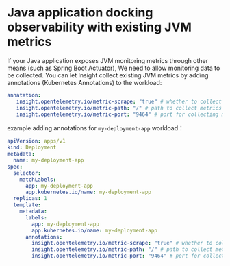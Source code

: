 # Java application docking observability with existing JVM metrics

If your Java application exposes JVM monitoring metrics through other means (such as Spring Boot Actuator),
We need to allow monitoring data to be collected. You can let Insight collect existing JVM metrics by adding annotations (Kubernetes Annotations) to the workload:

```yaml
annatation:
   insight.opentelemetry.io/metric-scrape: "true" # whether to collect
   insight.opentelemetry.io/metric-path: "/" # path to collect metrics
   insight.opentelemetry.io/metric-port: "9464" # port for collecting metrics
```

example adding annotations for `my-deployment-app` workload： 

```yaml
apiVersion: apps/v1
kind: Deployment
metadata:
  name: my-deployment-app
spec:
  selector:
    matchLabels:
      app: my-deployment-app
      app.kubernetes.io/name: my-deployment-app
  replicas: 1
  template:
    metadata:
      labels:
        app: my-deployment-app
        app.kubernetes.io/name: my-deployment-app
      annotations:
        insight.opentelemetry.io/metric-scrape: "true" # whether to collect
        insight.opentelemetry.io/metric-path: "/" # path to collect metrics
        insight.opentelemetry.io/metric-port: "9464" # port for collecting metrics
```